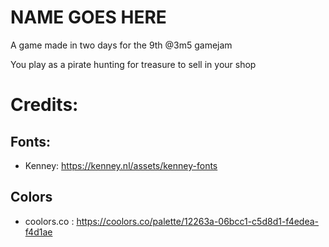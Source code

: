 # NAME GOES HERE
A game made in two days for the 9th @3m5 gamejam

You play as a pirate hunting for treasure to sell in your shop

# Credits: 
## Fonts: 
* Kenney: https://kenney.nl/assets/kenney-fonts
## Colors
* coolors.co : https://coolors.co/palette/12263a-06bcc1-c5d8d1-f4edea-f4d1ae

